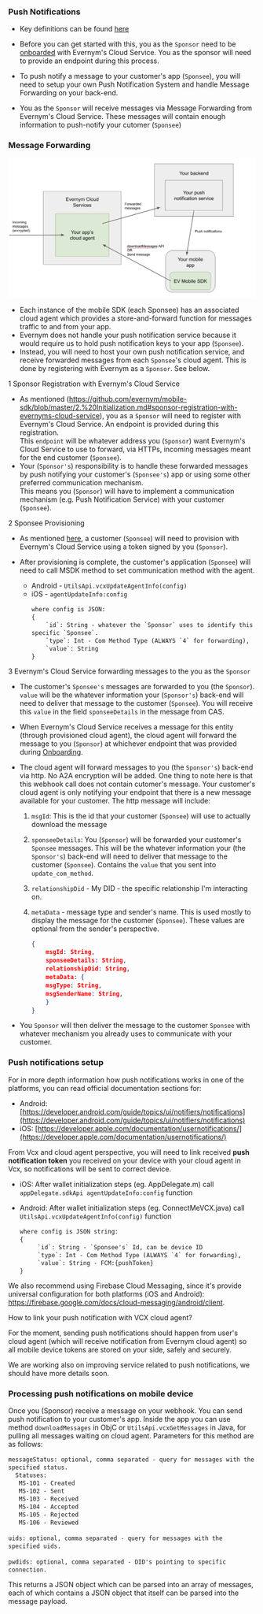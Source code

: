 ### Push Notifications

- Key definitions can be found [here](./2.Initialization.m#definitions)

- Before you can get started with this, you as the `Sponsor` need to be [onboarded](./2.Initialization.md#sponsor-ie-you-onboarding-with-evernyms-cloud-service) with Evernym's Cloud Service. You as the sponsor will need to provide an endpoint during this process.

- To push notify a message to your customer's app (`Sponsee`), you will need to setup your own Push Notification System and handle Message Forwarding on your back-end.

- You as the `Sponsor` will receive messages via Message Forwarding from Evernym's Cloud Service. These messages will contain enough information to push-notify your cutomer (`Sponsee`)

### Message Forwarding

![](./wiki-images/Push%20Notifications%20Diagram.png)

- Each instance of the mobile SDK (each Sponsee) has an associated cloud agent which provides a store-and-forward function for messages traffic to and from your app.
- Evernym does not handle your push notification service because it would require us to hold push notification keys to your app (`Sponsee`).
- Instead, you will need to host your own push notification service, and receive forwarded messages from each `Sponsee`'s cloud agent. This is done by registering with Evernym as a `Sponsor`. See below.

1 Sponsor Registration with Evernym's Cloud Service
 - As mentioned (https://github.com/evernym/mobile-sdk/blob/master/2.%20Initialization.md#sponsor-registration-with-evernyms-cloud-service), you as a `Sponsor` will need to register with Evernym's Cloud Service. An endpoint is provided during this registration. \
 This `endpoint` will be whatever address you (`Sponsor`) want Evernym's Cloud Service to use to forward, via HTTPs, incoming messages meant for the end customer (`Sponsee`).
 - Your (`Sponsor's`) responsibility is to handle these forwarded messages by push notifying your customer's (`Sponsee's`) app or using some other preferred communication mechanism. \
 This means you (`Sponsor`) will have to implement a communication mechanism (e.g. Push Notification Service) with your customer (`Sponsee`).

2 Sponsee Provisioning 
 - As mentioned [here](./2.Initialization.md#mobile-sdk-customer-provisioning-overview), a customer (`Sponsee`) will need to provision with Evernym's Cloud Service using a token signed by you (`Sponsor`).
 
 - After provisioning is complete, the customer's application (`Sponsee`) will need to call MSDK method to set communication method with the agent.
     * Android - `UtilsApi.vcxUpdateAgentInfo(config)`
     * iOS - `agentUpdateInfo:config`
         ```
         where config is JSON: 
         {
             `id`: String - whatever the `Sponsor` uses to identify this specific `Sponsee`.
             `type`: Int - Com Method Type (ALWAYS `4` for forwarding),
             `value`: String 
         }
         ```
 
3 Evernym's Cloud Service forwarding messages to the you as the `Sponsor`

  - The customer's `Sponsee's` messages are forwarded to you (the `Sponsor`). `value` will be the whatever information your (`Sponsor's`) back-end will need to deliver that message to the customer (`Sponsee`). You will receive this `value` in the field `sponseeDetails` in the message from CAS. 
  
  - When Evernym's Cloud Service receives a message for this entity (through provisioned cloud agent), the cloud agent will forward the message to you (`Sponsor`) at whichever endpoint that was provided during [Onboarding](2.Initialization.md#your-sponsor-onboarding-with-evernyms-cloud-service).
    
  - The cloud agent will forward messages to you (the `Sponsor's`) back-end via http. No A2A encryption will be added. One thing to note here is that this webhook call does not contain cutomer's message. Your customer's cloud agent is only notifying your endpoint that there is a new message available for your customer. The http message will include:
      1. `msgId`:  This is the id that your customer (`Sponsee`) will use to actually download the message
      2. `sponseeDetails`: You (`Sponsor`) will be forwarded your customer's `Sponsee` messages. This will be the whatever information your (the `Sponsor's`) back-end will need to deliver that message to the customer (`Sponsee`). Contains the `value` that you sent into `update_com_method`. 
      3. `relationshipDid` - My DID - the specific relationship I'm interacting on.  
      4. `metaData` - message type and sender's name. This is used mostly to display the message for the customer (`Sponsee`). These values are optional from the sender's perspective.
    
          ```json
          {
              msgId: String,
              sponseeDetails: String, 
              relationshipDid: String,
              metaData: {
              msgType: String,
              msgSenderName: String,
              }
          }
          ```
  
  - You `Sponsor` will then deliver the message to the customer `Sponsee` with whatever mechanism you already uses to communicate with your customer.  

      
<!-- ## Sponsor provisioning overview

### First run - standard push notification flow
![First run - standard push notification flow](wiki-images/FIRST_RUN_ MobileApp-Regular-standard-push-notification-flow.png)

### App start - user accepted push notification flow
![App start - user accepted push notification flow](wiki-images/APP-START-User-accepted-push-notifications.png)

### APP running after uploading push token to sponsor web service

![APP running after uploading push token to sponsor web service](wiki-images/APP-Running-After-uploading-push-token.png)
 -->


### Push notifications setup

For in more depth information how push notifications works in one of the platforms, you can read official documentation sections for: 
   
   - Android: [https://developer.android.com/guide/topics/ui/notifiers/notifications](https://developer.android.com/guide/topics/ui/notifiers/notifications)
   - iOS: [https://developer.apple.com/documentation/usernotifications/](https://developer.apple.com/documentation/usernotifications/)


From Vcx and cloud agent perspective, you will need to link received **push notification token** you received on your device with your cloud agent in Vcx, so notifications will be sent to correct device. 



* iOS: After wallet initialization steps (eg. AppDelegate.m) call `appDelegate.sdkApi agentUpdateInfo:config` function

* Android: After wallet initialization steps (eg. ConnectMeVCX.java) call `UtilsApi.vcxUpdateAgentInfo(config)` function

   ```
   where config is JSON string:
   {
        `id`: String - `Sponsee's` Id, can be device ID
        `type`: Int - Com Method Type (ALWAYS `4` for forwarding),
        `value`: String - FCM:{pushToken}
   }
   ```

We also recommend using Firebase Cloud Messaging, since it's provide universal configuration for both platforms (iOS and Android): https://firebase.google.com/docs/cloud-messaging/android/client. 

How to link your push notification with VCX cloud agent? 

For the moment, sending push notifications should happen from user's cloud agent (which will receive notification from Evernym cloud agent) so all mobile device tokens are stored on your side, safely and securely.

We are working also on improving service related to push notifications, we should have more details soon.

### Processing push notifications on mobile device

Once you (Sponsor) receive a message on your webhook. You can send push notification to your customer's app. Inside the app you can use method ```downloadMessages``` in ObjC or ```UtilsApi.vcxGetMessages``` in Java, for pulling all messages waiting on cloud agent. Parameters for this method are as follows:

```text
messageStatus: optional, comma separated - query for messages with the specified status.
  Statuses:
   MS-101 - Created
   MS-102 - Sent
   MS-103 - Received
   MS-104 - Accepted
   MS-105 - Rejected
   MS-106 - Reviewed

uids: optional, comma separated - query for messages with the specified uids.

pwdids: optional, comma separated - DID's pointing to specific connection.
```

This returns a JSON object which can be parsed into an array of messages, each of which contains a JSON object that itself can be parsed into the message payload.
